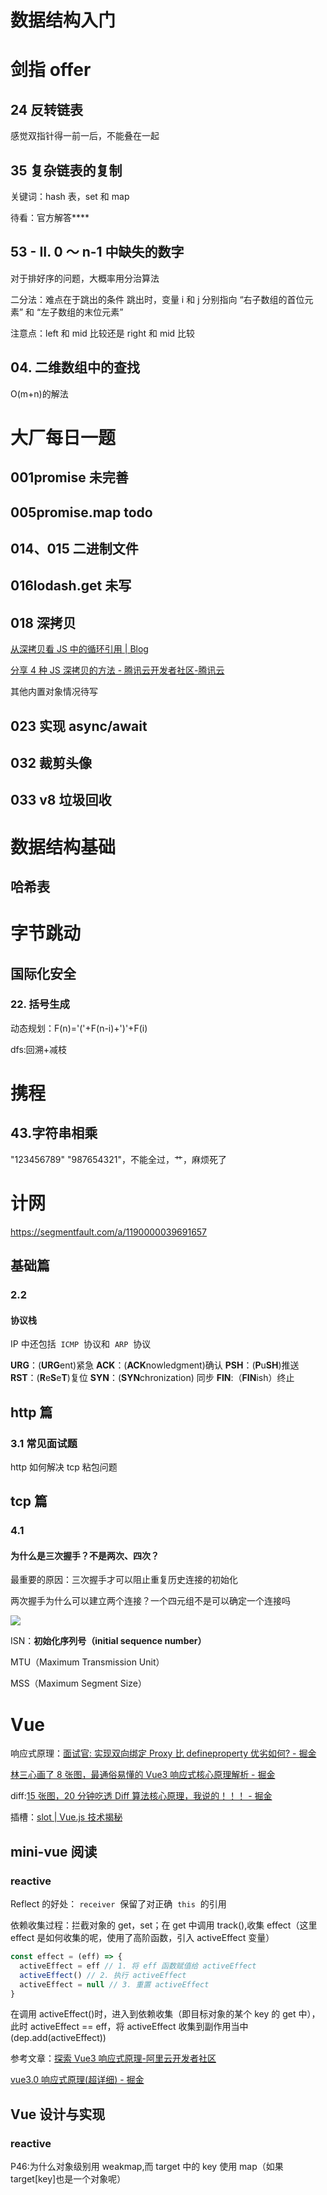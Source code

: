 # 数据结构入门

# 剑指 offer

## 24 反转链表

感觉双指针得一前一后，不能叠在一起

## 35 复杂链表的复制

关键词：hash 表，set 和 map

待看：官方解答\*\*\*\*

## 53 - II. 0 ～ n-1 中缺失的数字

对于排好序的问题，大概率用分治算法

二分法：难点在于跳出的条件
跳出时，变量 i 和 j 分别指向 “右子数组的首位元素” 和 “左子数组的末位元素”

注意点：left 和 mid 比较还是 right 和 mid 比较

## 04. 二维数组中的查找

O(m+n)的解法

# 大厂每日一题

## 001promise 未完善

## 005promise.map todo

## 014、015 二进制文件

## 016lodash.get 未写

## 018 深拷贝

[从深拷贝看 JS 中的循环引用 | Blog](https://underglaze-blue.github.io/blog/pages/831fd5/)

[分享 4 种 JS 深拷贝的方法 - 腾讯云开发者社区-腾讯云](https://cloud.tencent.com/developer/article/2019581)

其他内置对象情况待写

## 023 实现 async/await

## 032 裁剪头像

## 033 v8 垃圾回收

# 数据结构基础

## 哈希表

# 字节跳动

## 国际化安全

### 22. 括号生成

动态规划：F(n)='('+F(n-i)+')'+F(i)

dfs:回溯+减枝

# 携程

## 43.字符串相乘

"123456789" "987654321"，不能全过，艹，麻烦死了

# 计网

https://segmentfault.com/a/1190000039691657

## 基础篇

### 2.2

#### 协议栈

IP 中还包括  `ICMP`  协议和  `ARP`  协议

**URG**：(**URG**ent)紧急
**ACK**：(**ACK**nowledgment)确认
**PSH**：(**P**u**SH**)推送
**RST**：(**R**e**S**e**T**)复位
**SYN**：(**SYN**chronization) 同步
**FIN**:（**FIN**ish）终止

## http 篇

### 3.1 常见面试题

http 如何解决 tcp 粘包问题

## tcp 篇

### 4.1

#### 为什么是三次握手？不是两次、四次？

最重要的原因：三次握手才可以阻止重复历史连接的初始化

两次握手为什么可以建立两个连接？一个四元组不是可以确定一个连接吗

![](C:\Users\刘纪伟\AppData\Roaming\marktext\images\2023-04-09-01-16-27-image.png)

ISN：**初始化序列号（initial sequence number）**

MTU（Maximum Transmission Unit）

MSS（Maximum Segment Size）

# Vue

响应式原理：[面试官: 实现双向绑定 Proxy 比 defineproperty 优劣如何? - 掘金](https://juejin.cn/post/6844903601416978439#comment)

[林三心画了 8 张图，最通俗易懂的 Vue3 响应式核心原理解析 - 掘金](https://juejin.cn/post/7001999813344493581#heading-9)

diff:[15 张图，20 分钟吃透 Diff 算法核心原理，我说的！！！ - 掘金](https://juejin.cn/post/6994959998283907102)

插槽：[slot | Vue.js 技术揭秘](https://ustbhuangyi.github.io/vue-analysis/v2/extend/slot.html#%E4%BD%9C%E7%94%A8%E5%9F%9F%E6%8F%92%E6%A7%BD)

## mini-vue 阅读

### reactive

Reflect 的好处： `receiver`  保留了对正确  `this`  的引用

依赖收集过程：拦截对象的 get，set；在 get 中调用 track(),收集 effect（这里 effect 是如何收集的呢，使用了高阶函数，引入 activeEffect 变量）

```js
const effect = (eff) => {
  activeEffect = eff // 1. 将 eff 函数赋值给 activeEffect
  activeEffect() // 2. 执行 activeEffect
  activeEffect = null // 3. 重置 activeEffect
}
```

在调用 activeEffect()时，进入到依赖收集（即目标对象的某个 key 的 get 中），此时 activeEffect == eff，将 activeEffect 收集到副作用当中(dep.add(activeEffect))

参考文章：[探索 Vue3 响应式原理-阿里云开发者社区](https://developer.aliyun.com/article/909951#slide-13)

[vue3.0 响应式原理(超详细) - 掘金](https://juejin.cn/post/6858899262596448270#heading-24)

## Vue 设计与实现

### reactive

P46:为什么对象级别用 weakmap,而 target 中的 key 使用 map（如果 target[key]也是一个对象呢）
